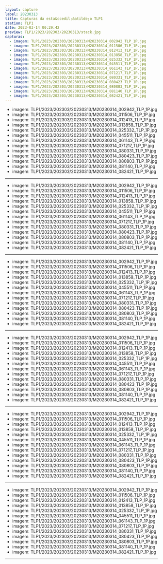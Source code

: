 ```yaml
---
layout: capture
label: 20230313
title: Capturas da esta&ccedil;&atilde;o TLP1
station: TLP1
date: 2023-03-14 00:29:42
preview: TLP1/2023/202303/20230313/stack.jpg
capturas:
  - imagem: TLP1/2023/202303/20230313/M20230314_002942_TLP_1P.jpg
  - imagem: TLP1/2023/202303/20230313/M20230314_011506_TLP_1P.jpg
  - imagem: TLP1/2023/202303/20230313/M20230314_012413_TLP_1P.jpg
  - imagem: TLP1/2023/202303/20230313/M20230314_013858_TLP_1P.jpg
  - imagem: TLP1/2023/202303/20230313/M20230314_025332_TLP_1P.jpg
  - imagem: TLP1/2023/202303/20230313/M20230314_045511_TLP_1P.jpg
  - imagem: TLP1/2023/202303/20230313/M20230314_061143_TLP_1P.jpg
  - imagem: TLP1/2023/202303/20230313/M20230314_071217_TLP_1P.jpg
  - imagem: TLP1/2023/202303/20230313/M20230314_080331_TLP_1P.jpg
  - imagem: TLP1/2023/202303/20230313/M20230314_080423_TLP_1P.jpg
  - imagem: TLP1/2023/202303/20230313/M20230314_080803_TLP_1P.jpg
  - imagem: TLP1/2023/202303/20230313/M20230314_081140_TLP_1P.jpg
  - imagem: TLP1/2023/202303/20230313/M20230314_082421_TLP_1P.jpg
---
```

  - imagem: TLP1/2023/202303/20230313/M20230314_002942_TLP_1P.jpg
  - imagem: TLP1/2023/202303/20230313/M20230314_011506_TLP_1P.jpg
  - imagem: TLP1/2023/202303/20230313/M20230314_012413_TLP_1P.jpg
  - imagem: TLP1/2023/202303/20230313/M20230314_013858_TLP_1P.jpg
  - imagem: TLP1/2023/202303/20230313/M20230314_025332_TLP_1P.jpg
  - imagem: TLP1/2023/202303/20230313/M20230314_045511_TLP_1P.jpg
  - imagem: TLP1/2023/202303/20230313/M20230314_061143_TLP_1P.jpg
  - imagem: TLP1/2023/202303/20230313/M20230314_071217_TLP_1P.jpg
  - imagem: TLP1/2023/202303/20230313/M20230314_080331_TLP_1P.jpg
  - imagem: TLP1/2023/202303/20230313/M20230314_080423_TLP_1P.jpg
  - imagem: TLP1/2023/202303/20230313/M20230314_080803_TLP_1P.jpg
  - imagem: TLP1/2023/202303/20230313/M20230314_081140_TLP_1P.jpg
  - imagem: TLP1/2023/202303/20230313/M20230314_082421_TLP_1P.jpg
---
  - imagem: TLP1/2023/202303/20230313/M20230314_002942_TLP_1P.jpg
  - imagem: TLP1/2023/202303/20230313/M20230314_011506_TLP_1P.jpg
  - imagem: TLP1/2023/202303/20230313/M20230314_012413_TLP_1P.jpg
  - imagem: TLP1/2023/202303/20230313/M20230314_013858_TLP_1P.jpg
  - imagem: TLP1/2023/202303/20230313/M20230314_025332_TLP_1P.jpg
  - imagem: TLP1/2023/202303/20230313/M20230314_045511_TLP_1P.jpg
  - imagem: TLP1/2023/202303/20230313/M20230314_061143_TLP_1P.jpg
  - imagem: TLP1/2023/202303/20230313/M20230314_071217_TLP_1P.jpg
  - imagem: TLP1/2023/202303/20230313/M20230314_080331_TLP_1P.jpg
  - imagem: TLP1/2023/202303/20230313/M20230314_080423_TLP_1P.jpg
  - imagem: TLP1/2023/202303/20230313/M20230314_080803_TLP_1P.jpg
  - imagem: TLP1/2023/202303/20230313/M20230314_081140_TLP_1P.jpg
  - imagem: TLP1/2023/202303/20230313/M20230314_082421_TLP_1P.jpg
---
  - imagem: TLP1/2023/202303/20230313/M20230314_002942_TLP_1P.jpg
  - imagem: TLP1/2023/202303/20230313/M20230314_011506_TLP_1P.jpg
  - imagem: TLP1/2023/202303/20230313/M20230314_012413_TLP_1P.jpg
  - imagem: TLP1/2023/202303/20230313/M20230314_013858_TLP_1P.jpg
  - imagem: TLP1/2023/202303/20230313/M20230314_025332_TLP_1P.jpg
  - imagem: TLP1/2023/202303/20230313/M20230314_045511_TLP_1P.jpg
  - imagem: TLP1/2023/202303/20230313/M20230314_061143_TLP_1P.jpg
  - imagem: TLP1/2023/202303/20230313/M20230314_071217_TLP_1P.jpg
  - imagem: TLP1/2023/202303/20230313/M20230314_080331_TLP_1P.jpg
  - imagem: TLP1/2023/202303/20230313/M20230314_080423_TLP_1P.jpg
  - imagem: TLP1/2023/202303/20230313/M20230314_080803_TLP_1P.jpg
  - imagem: TLP1/2023/202303/20230313/M20230314_081140_TLP_1P.jpg
  - imagem: TLP1/2023/202303/20230313/M20230314_082421_TLP_1P.jpg
---
  - imagem: TLP1/2023/202303/20230313/M20230314_002942_TLP_1P.jpg
  - imagem: TLP1/2023/202303/20230313/M20230314_011506_TLP_1P.jpg
  - imagem: TLP1/2023/202303/20230313/M20230314_012413_TLP_1P.jpg
  - imagem: TLP1/2023/202303/20230313/M20230314_013858_TLP_1P.jpg
  - imagem: TLP1/2023/202303/20230313/M20230314_025332_TLP_1P.jpg
  - imagem: TLP1/2023/202303/20230313/M20230314_045511_TLP_1P.jpg
  - imagem: TLP1/2023/202303/20230313/M20230314_061143_TLP_1P.jpg
  - imagem: TLP1/2023/202303/20230313/M20230314_071217_TLP_1P.jpg
  - imagem: TLP1/2023/202303/20230313/M20230314_080331_TLP_1P.jpg
  - imagem: TLP1/2023/202303/20230313/M20230314_080423_TLP_1P.jpg
  - imagem: TLP1/2023/202303/20230313/M20230314_080803_TLP_1P.jpg
  - imagem: TLP1/2023/202303/20230313/M20230314_081140_TLP_1P.jpg
  - imagem: TLP1/2023/202303/20230313/M20230314_082421_TLP_1P.jpg
---
  - imagem: TLP1/2023/202303/20230313/M20230314_002942_TLP_1P.jpg
  - imagem: TLP1/2023/202303/20230313/M20230314_011506_TLP_1P.jpg
  - imagem: TLP1/2023/202303/20230313/M20230314_012413_TLP_1P.jpg
  - imagem: TLP1/2023/202303/20230313/M20230314_013858_TLP_1P.jpg
  - imagem: TLP1/2023/202303/20230313/M20230314_025332_TLP_1P.jpg
  - imagem: TLP1/2023/202303/20230313/M20230314_045511_TLP_1P.jpg
  - imagem: TLP1/2023/202303/20230313/M20230314_061143_TLP_1P.jpg
  - imagem: TLP1/2023/202303/20230313/M20230314_071217_TLP_1P.jpg
  - imagem: TLP1/2023/202303/20230313/M20230314_080331_TLP_1P.jpg
  - imagem: TLP1/2023/202303/20230313/M20230314_080423_TLP_1P.jpg
  - imagem: TLP1/2023/202303/20230313/M20230314_080803_TLP_1P.jpg
  - imagem: TLP1/2023/202303/20230313/M20230314_081140_TLP_1P.jpg
  - imagem: TLP1/2023/202303/20230313/M20230314_082421_TLP_1P.jpg
---
  - imagem: TLP1/2023/202303/20230313/M20230314_002942_TLP_1P.jpg
  - imagem: TLP1/2023/202303/20230313/M20230314_011506_TLP_1P.jpg
  - imagem: TLP1/2023/202303/20230313/M20230314_012413_TLP_1P.jpg
  - imagem: TLP1/2023/202303/20230313/M20230314_013858_TLP_1P.jpg
  - imagem: TLP1/2023/202303/20230313/M20230314_025332_TLP_1P.jpg
  - imagem: TLP1/2023/202303/20230313/M20230314_045511_TLP_1P.jpg
  - imagem: TLP1/2023/202303/20230313/M20230314_061143_TLP_1P.jpg
  - imagem: TLP1/2023/202303/20230313/M20230314_071217_TLP_1P.jpg
  - imagem: TLP1/2023/202303/20230313/M20230314_080331_TLP_1P.jpg
  - imagem: TLP1/2023/202303/20230313/M20230314_080423_TLP_1P.jpg
  - imagem: TLP1/2023/202303/20230313/M20230314_080803_TLP_1P.jpg
  - imagem: TLP1/2023/202303/20230313/M20230314_081140_TLP_1P.jpg
  - imagem: TLP1/2023/202303/20230313/M20230314_082421_TLP_1P.jpg
---
